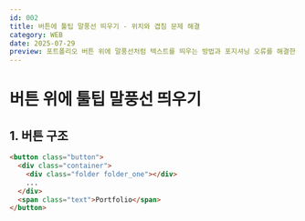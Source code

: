 ```yaml
---
id: 002
title: 버튼에 툴팁 말풍선 띄우기 - 위치와 겹침 문제 해결
category: WEB
date: 2025-07-29
preview: 포트폴리오 버튼 위에 말풍선처럼 텍스트를 띄우는 방법과 포지셔닝 오류를 해결한 과정
---
```


# 버튼 위에 툴팁 말풍선 띄우기

## 1. 버튼 구조

```html
<button class="button">
  <div class="container">
    <div class="folder folder_one"></div>
    ...
  </div>
  <span class="text">Portfolio</span>
</button>
